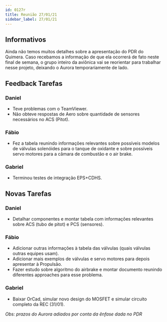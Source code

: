 ```yaml
---
id: 0127r
title: Reunião 27/01/21
sidebar_label: 27/01/21
---
```


## Informativos
Ainda não temos muitos detalhes sobre a apresentação do PDR do Quimera. Caso recebamos a informação de que ela ocorrerá de fato neste final de semana, o grupo inteiro da aviônica vai se reorientar para trabalhar nesse projeto, deixando o Aurora temporariamente de lado.

## Feedback Tarefas
### Daniel
- Teve problemas com o TeamViewer.
- Não obteve respostas de Aero sobre quantidade de sensores necessários no ACS (Pitot).

### Fábio
- Fez a tabela reunindo informações relevantes sobre possíveis modelos de válvulas solenóides para o tanque de oxidante e sobre possíveis servo motores para a câmara de combustão e o air brake.

### Gabriel
- Terminou testes de integração EPS+CDHS.

## Novas Tarefas
### Daniel
- Detalhar componentes e montar tabela com informações relevantes sobre ACS (tubo de pitot) e PCS (sensores).

### Fábio
- Adicionar outras informações à tabela das válvulas (quais válvulas outras equipes usam).
- Adicionar mais exemplos de válvulas e servo motores para depois apresentar à Propulsão.
- Fazer estudo sobre algoritmo do airbrake e montar documento reunindo diferentes approaches para esse problema.

### Gabriel
- Baixar OrCad, simular novo design do MOSFET e simular circuito completo da REC (31/01).

*Obs: prazos do Aurora adiados por conta da ênfase dada no PDR*